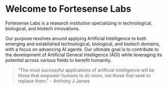 # Welcome to Fortesense Labs 

Fortesense Labs is a research institution specializing in technological, biological, and biotech innovations.

Our purpose revolves around applying Artificial Intelligence to both emerging and established technological, biological, and biotech domains, with a focus on advancing AI agents. Our ultimate goal is to contribute to the development of Artificial General Intelligence (AGI) while leveraging its potential across various fields to benefit humanity.


> "The most successful applications of artificial intelligence will be those that empower humans to do more, not those that seek to replace them." - Anthony J James

